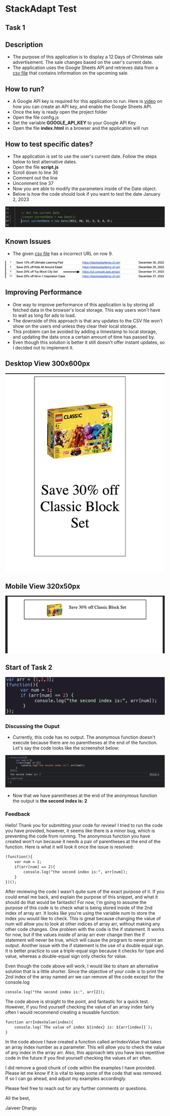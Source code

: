 # StackAdapt Test

## Task 1

## Description
- The purpose of this application is to display a 12 Days of Christmas sale advertisement. The sale changes based on the user's current date.
- The application uses the Google Sheets API and retrieves data from a [csv file](https://docs.google.com/spreadsheets/d/1D4-ZYeQS7-hS_uOeJ62vRHsJODcnn1pEYBqJgsGfu_Q/edit#gid=1383889228) that contains information on the upcoming sale.

## How to run?
- A Google API key is required for this application to run. Here is [video](https://www.youtube.com/watch?v=nqlyLZxX0ys&ab_channel=DealsandTrainingbySan) on how you can create an API key, and enable the Google Sheets API.
- Once the key is ready open the project folder
- Open the file config.js
- Set the variable **GOOGLE_API_KEY** to your Google API Key
- Open the file **index.html** in a browser and the application will run

## How to test specific dates?
- The application is set to use the user's current date. Follow the steps below to test alternative dates.
- Open the file **script.js**
- Scroll down to line 36
- Comment out the line
- Uncomment line 37
- Now you are able to modify the parameters inside of the Date object.
- Below is how the code should look if you want to test the date January 2, 2023

![screenshot1](images/sc1.png)

## Known Issues
- The given [csv file](https://docs.google.com/spreadsheets/d1D4-ZYeQS7-hS_uOeJ62vRHsJODcnn1pEYBqJgsGfu_Q/edit#gid=1383889228) has a incorrect URL on row 9.

![screenshot2](images/sc2.png)

## Improving Performance
- One way to improve performance of this application is by storing all fetched data in the browser's local storage. This way users won't have to wait as long for ads to load.
- The downside of this approach is that any updates to the CSV file won't show on the users end unless they clear their local storage.
- This problem can be avoided by adding a timestamp to local storage, and updating the data once a certain amount of time has passed by.
- Even though this solution is better it still doesn't offer instant updates, so I decided not to implement it.

## Desktop View 300x600px

![sc3](images/sc3.png)

## Mobile View 320x50px

![sc4](images/sc4.png)

## Start of Task 2

![sc5](images/sc5.png)

### Discussing the Ouput

- Currently, this code has no output. The anonymous function doesn't execute because there are no parentheses at the end of the function. Let's say the code looks like the screenshot below:

![sc6](images/sc6.png)

- Now that we have parentheses at the end of the anonymous function the output is **the second index is: 2**

### Feedback
Hello! Thank you for submitting your code for review! I tried to run the code you have provided, however, it seems like there is a minor bug, which is preventing the code from running. The anonymous function you have created won't run because it needs a pair of parentheses at the end of the function. Here is what it will look it once the issue is resolved:

```
(function(){
    var num = 1;
    if(arr[num] == 2){
        console.log("the second index is:", arr[num]);
    }
})();
```

After reviewing the code I wasn't quite sure of the exact purpose of it. If you could email me back, and explain the purpose of this snippet, and what it should do that would be fantastic! For now, I'm going to assume the purpose of this code is to check what is being stored inside of the 2nd index of array arr. It looks like you're using the variable num to store the index you would like to check. This is great because changing the value of num will allow you to look at other indices of array arr, without making any other code changes. One problem with the code is the if statement. It works for now, but if the values inside of array arr ever change then the if statement will never be true, which will cause the program to never print an output. Another issue with the if statement is the use of a double equal sign. It is better practice to use a triple-equal sign because it checks for type and value, whereas a double-equal sign only checks for value.

Even though the code above will work, I would like to share an alternative solution that is a little shorter. Since the objective of your code is to print the 2nd index of the array named arr we can remove all the code except for the console.log

```
console.log("the second index is:", arr[2]);
```

The code above is straight to the point, and fantastic for a quick test. However, if you find yourself checking the value of an array index fairly often I would recommend creating a reusable function:

```
function arrIndexValue(index){
    console.log(`The value of index ${index} is: ${arr[index]}`);
}
```

In the code above I have created a function called arrIndexValue that takes an array index number as a parameter. This will allow you to check the value of any index in the array arr. Also, this approach lets you have less repetitive code in the future if you find yourself checking the values of arr often.

I did remove a good chunk of code within the examples I have provided. Please let me know if it is vital to keep some of the code that was removed. If so I can go ahead, and adjust my examples accordingly.

Please feel free to reach out for any further comments or questions.

All the best,

Jaiveer Dhanju




